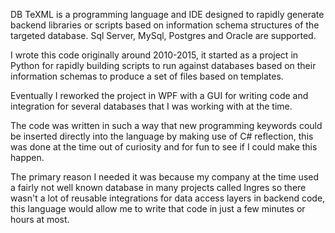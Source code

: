 DB TeXML is a programming language and IDE designed to rapidly generate backend libraries or scripts based on information schema structures of the targeted database. Sql Server, MySql, Postgres and Oracle are supported.

I wrote this code originally around 2010-2015, it started as a project in Python for rapidly building scripts to run against databases based on their information schemas to produce a set of files based on templates. 

Eventually I reworked the project in WPF with a GUI for writing code and integration for several databases that I was working with at the time. 

The code was written in such a way that new programming keywords could be inserted directly into the language by making use of C# reflection, this was done at the time out of curiosity and for fun to see if I could make this happen.

The primary reason I needed it was because my company at the time used a fairly not well known database in many projects called Ingres so there wasn't a lot of reusable integrations for data access layers in backend code, this language would allow me to write that code in just a few minutes or hours at most.
